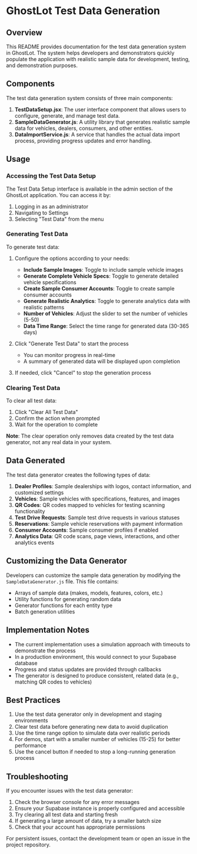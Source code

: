 # GhostLot Test Data Generation

## Overview

This README provides documentation for the test data generation system in GhostLot. The system helps developers and demonstrators quickly populate the application with realistic sample data for development, testing, and demonstration purposes.

## Components

The test data generation system consists of three main components:

1. **TestDataSetup.jsx**: The user interface component that allows users to configure, generate, and manage test data.
2. **SampleDataGenerator.js**: A utility library that generates realistic sample data for vehicles, dealers, consumers, and other entities.
3. **DataImportService.js**: A service that handles the actual data import process, providing progress updates and error handling.

## Usage

### Accessing the Test Data Setup

The Test Data Setup interface is available in the admin section of the GhostLot application. You can access it by:

1. Logging in as an administrator
2. Navigating to Settings
3. Selecting "Test Data" from the menu

### Generating Test Data

To generate test data:

1. Configure the options according to your needs:
   - **Include Sample Images**: Toggle to include sample vehicle images
   - **Generate Complete Vehicle Specs**: Toggle to generate detailed vehicle specifications
   - **Create Sample Consumer Accounts**: Toggle to create sample consumer accounts
   - **Generate Realistic Analytics**: Toggle to generate analytics data with realistic patterns
   - **Number of Vehicles**: Adjust the slider to set the number of vehicles (5-50)
   - **Data Time Range**: Select the time range for generated data (30-365 days)

2. Click "Generate Test Data" to start the process
   - You can monitor progress in real-time
   - A summary of generated data will be displayed upon completion

3. If needed, click "Cancel" to stop the generation process

### Clearing Test Data

To clear all test data:

1. Click "Clear All Test Data"
2. Confirm the action when prompted
3. Wait for the operation to complete

**Note**: The clear operation only removes data created by the test data generator, not any real data in your system.

## Data Generated

The test data generator creates the following types of data:

1. **Dealer Profiles**: Sample dealerships with logos, contact information, and customized settings
2. **Vehicles**: Sample vehicles with specifications, features, and images
3. **QR Codes**: QR codes mapped to vehicles for testing scanning functionality
4. **Test Drive Requests**: Sample test drive requests in various statuses
5. **Reservations**: Sample vehicle reservations with payment information
6. **Consumer Accounts**: Sample consumer profiles if enabled
7. **Analytics Data**: QR code scans, page views, interactions, and other analytics events

## Customizing the Data Generator

Developers can customize the sample data generation by modifying the `SampleDataGenerator.js` file. This file contains:

- Arrays of sample data (makes, models, features, colors, etc.)
- Utility functions for generating random data
- Generator functions for each entity type
- Batch generation utilities

## Implementation Notes

- The current implementation uses a simulation approach with timeouts to demonstrate the process
- In a production environment, this would connect to your Supabase database
- Progress and status updates are provided through callbacks
- The generator is designed to produce consistent, related data (e.g., matching QR codes to vehicles)

## Best Practices

1. Use the test data generator only in development and staging environments
2. Clear test data before generating new data to avoid duplication
3. Use the time range option to simulate data over realistic periods
4. For demos, start with a smaller number of vehicles (15-25) for better performance
5. Use the cancel button if needed to stop a long-running generation process

## Troubleshooting

If you encounter issues with the test data generator:

1. Check the browser console for any error messages
2. Ensure your Supabase instance is properly configured and accessible
3. Try clearing all test data and starting fresh
4. If generating a large amount of data, try a smaller batch size
5. Check that your account has appropriate permissions

For persistent issues, contact the development team or open an issue in the project repository.
